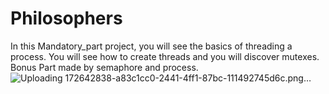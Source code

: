 # Philosophers
In this Mandatory_part project, you will see the basics of threading a process.
You will see how to create threads and you will discover mutexes.
Bonus Part made by semaphore and process.![Uploading 172642838-a83c1cc0-2441-4ff1-87bc-111492745d6c.png…]()
